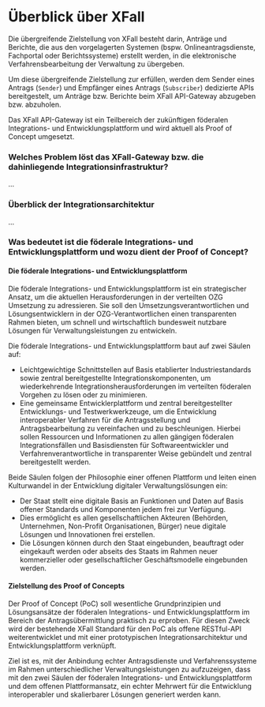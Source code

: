 # Überblick über XFall

Die übergreifende Zielstellung von XFall besteht darin, Anträge und Berichte, die aus den vorgelagerten Systemen (bspw. Onlineantragsdienste, Fachportal oder Berichtssysteme) erstellt werden, in die elektronische Verfahrensbearbeitung der Verwaltung zu übergeben.

Um diese übergreifende Zielstellung zur erfüllen, werden dem Sender eines Antrags (`Sender`) und Empfänger eines Antrags (`Subscriber`) dedizierte APIs bereitgestelt, um Anträge bzw. Berichte beim XFall API-Gateway abzugeben bzw. abzuholen.

Das XFall API-Gateway ist ein Teilbereich der zukünftigen föderalen Integrations- und Entwicklungsplattform und wird aktuell als Proof of Concept umgesetzt.

### Welches Problem löst das XFall-Gateway bzw. die dahinliegende Integrationsinfrastruktur?

...

### Überblick der Integrationsarchitektur

...


### Was bedeutet ist die föderale Integrations- und Entwicklungsplattform und wozu dient der Proof of Concept?

#### Die föderale Integrations- und Entwicklungsplattform
Die föderale Integrations- und Entwicklungsplattform ist ein strategischer Ansatz, um die aktuellen Herausforderungen in der verteilten OZG Umsetzung zu adressieren. Sie soll den Umsetzungsverantwortlichen und Lösungsentwicklern in der OZG-Verantwortlichen einen transparenten Rahmen bieten, um schnell und wirtschaftlich bundesweit nutzbare Lösungen für Verwaltungsleistungen zu entwickeln.

Die föderale Integrations- und Entwicklungsplattform baut auf zwei Säulen auf:
-	Leichtgewichtige Schnittstellen auf Basis etablierter Industriestandards sowie zentral bereitgestellte Integrationskomponenten, um wiederkehrende Integrationsherausforderungen im verteilten föderalen Vorgehen zu lösen oder zu minimieren.
-	Eine gemeinsame Entwicklerplattform und zentral bereitgestellter Entwicklungs- und Testwerkwerkzeuge, um die Entwicklung interoperabler Verfahren für die Antragsstellung und Antragsbearbeitung zu vereinfachen und zu beschleunigen. Hierbei sollen Ressourcen und Informationen zu allen gängigen föderalen Integrationsfällen und Basisdiensten für Softwareentwickler und Verfahrenverantwortliche in transparenter Weise gebündelt und zentral bereitgestellt werden.

Beide Säulen folgen der Philosophie einer offenen Plattform und leiten einen Kulturwandel in der Entwicklung digitaler Verwaltungslösungen ein: 
-	Der Staat stellt eine digitale Basis an Funktionen und Daten auf Basis offener Standards und Komponenten jedem frei zur Verfügung. 
-	Dies ermöglicht es allen gesellschaftlichen Akteuren (Behörden, Unternehmen, Non-Profit Organisationen, Bürger) neue digitale Lösungen und Innovationen frei erstellen. 
-	Die Lösungen können durch den Staat eingebunden, beauftragt oder eingekauft werden oder abseits des Staats im Rahmen neuer kommerzieller oder gesellschaftlicher Geschäftsmodelle eingebunden werden.


#### Zielstellung des Proof of Concepts

Der Proof of Concept (PoC) soll wesentliche Grundprinzipien und Lösungsansätze der föderalen Integrations- und Entwicklungsplattform im Bereich der Antragsübermittlung praktisch zu erproben. Für diesen Zweck wird der bestehende XFall Standard für den PoC als offene RESTful-API weiterentwicklet und mit einer prototypischen Integrationsarchitektur und Entwicklungsplattform verknüpft.

Ziel ist es, mit der Anbindung echter Antragsdienste und Verfahrenssysteme im Rahmen unterschiedlicher Verwaltungsleistungen zu aufzuzeigen, dass mit den zwei Säulen der föderalen Integrations- und Entwicklungsplattform und dem offenen Plattformansatz, ein echter Mehrwert für die Entwicklung interoperabler und skalierbarer Lösungen generiert werden kann.